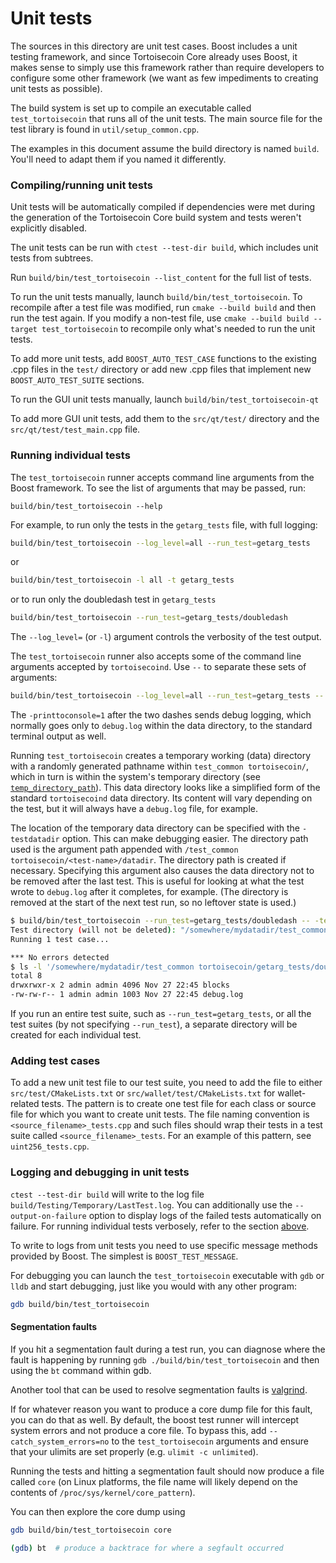 # Unit tests

The sources in this directory are unit test cases. Boost includes a
unit testing framework, and since Tortoisecoin Core already uses Boost, it makes
sense to simply use this framework rather than require developers to
configure some other framework (we want as few impediments to creating
unit tests as possible).

The build system is set up to compile an executable called `test_tortoisecoin`
that runs all of the unit tests. The main source file for the test library is found in
`util/setup_common.cpp`.

The examples in this document assume the build directory is named
`build`. You'll need to adapt them if you named it differently.

### Compiling/running unit tests

Unit tests will be automatically compiled if dependencies were met
during the generation of the Tortoisecoin Core build system
and tests weren't explicitly disabled.

The unit tests can be run with `ctest --test-dir build`, which includes unit
tests from subtrees.

Run `build/bin/test_tortoisecoin --list_content` for the full list of tests.

To run the unit tests manually, launch `build/bin/test_tortoisecoin`. To recompile
after a test file was modified, run `cmake --build build` and then run the test again. If you
modify a non-test file, use `cmake --build build --target test_tortoisecoin` to recompile only what's needed
to run the unit tests.

To add more unit tests, add `BOOST_AUTO_TEST_CASE` functions to the existing
.cpp files in the `test/` directory or add new .cpp files that
implement new `BOOST_AUTO_TEST_SUITE` sections.

To run the GUI unit tests manually, launch `build/bin/test_tortoisecoin-qt`

To add more GUI unit tests, add them to the `src/qt/test/` directory and
the `src/qt/test/test_main.cpp` file.

### Running individual tests

The `test_tortoisecoin` runner accepts command line arguments from the Boost
framework. To see the list of arguments that may be passed, run:

```
build/bin/test_tortoisecoin --help
```

For example, to run only the tests in the `getarg_tests` file, with full logging:

```bash
build/bin/test_tortoisecoin --log_level=all --run_test=getarg_tests
```

or

```bash
build/bin/test_tortoisecoin -l all -t getarg_tests
```

or to run only the doubledash test in `getarg_tests`

```bash
build/bin/test_tortoisecoin --run_test=getarg_tests/doubledash
```

The `--log_level=` (or `-l`) argument controls the verbosity of the test output.

The `test_tortoisecoin` runner also accepts some of the command line arguments accepted by
`tortoisecoind`. Use `--` to separate these sets of arguments:

```bash
build/bin/test_tortoisecoin --log_level=all --run_test=getarg_tests -- -printtoconsole=1
```

The `-printtoconsole=1` after the two dashes sends debug logging, which
normally goes only to `debug.log` within the data directory, to the
standard terminal output as well.

Running `test_tortoisecoin` creates a temporary working (data) directory with a randomly
generated pathname within `test_common tortoisecoin/`, which in turn is within
the system's temporary directory (see
[`temp_directory_path`](https://en.cppreference.com/w/cpp/filesystem/temp_directory_path)).
This data directory looks like a simplified form of the standard `tortoisecoind` data
directory. Its content will vary depending on the test, but it will always
have a `debug.log` file, for example.

The location of the temporary data directory can be specified with the
`-testdatadir` option. This can make debugging easier. The directory
path used is the argument path appended with
`/test_common tortoisecoin/<test-name>/datadir`.
The directory path is created if necessary.
Specifying this argument also causes the data directory
not to be removed after the last test. This is useful for looking at
what the test wrote to `debug.log` after it completes, for example.
(The directory is removed at the start of the next test run,
so no leftover state is used.)

```bash
$ build/bin/test_tortoisecoin --run_test=getarg_tests/doubledash -- -testdatadir=/somewhere/mydatadir
Test directory (will not be deleted): "/somewhere/mydatadir/test_common tortoisecoin/getarg_tests/doubledash/datadir"
Running 1 test case...

*** No errors detected
$ ls -l '/somewhere/mydatadir/test_common tortoisecoin/getarg_tests/doubledash/datadir'
total 8
drwxrwxr-x 2 admin admin 4096 Nov 27 22:45 blocks
-rw-rw-r-- 1 admin admin 1003 Nov 27 22:45 debug.log
```

If you run an entire test suite, such as `--run_test=getarg_tests`, or all the test suites
(by not specifying `--run_test`), a separate directory
will be created for each individual test.

### Adding test cases

To add a new unit test file to our test suite, you need
to add the file to either `src/test/CMakeLists.txt` or
`src/wallet/test/CMakeLists.txt` for wallet-related tests. The pattern is to create
one test file for each class or source file for which you want to create
unit tests. The file naming convention is `<source_filename>_tests.cpp`
and such files should wrap their tests in a test suite
called `<source_filename>_tests`. For an example of this pattern,
see `uint256_tests.cpp`.

### Logging and debugging in unit tests

`ctest --test-dir build` will write to the log file `build/Testing/Temporary/LastTest.log`. You can
additionally use the `--output-on-failure` option to display logs of the failed tests automatically
on failure. For running individual tests verbosely, refer to the section
[above](#running-individual-tests).

To write to logs from unit tests you need to use specific message methods
provided by Boost. The simplest is `BOOST_TEST_MESSAGE`.

For debugging you can launch the `test_tortoisecoin` executable with `gdb` or `lldb` and
start debugging, just like you would with any other program:

```bash
gdb build/bin/test_tortoisecoin
```

#### Segmentation faults

If you hit a segmentation fault during a test run, you can diagnose where the fault
is happening by running `gdb ./build/bin/test_tortoisecoin` and then using the `bt` command
within gdb.

Another tool that can be used to resolve segmentation faults is
[valgrind](https://valgrind.org/).

If for whatever reason you want to produce a core dump file for this fault, you can do
that as well. By default, the boost test runner will intercept system errors and not
produce a core file. To bypass this, add `--catch_system_errors=no` to the
`test_tortoisecoin` arguments and ensure that your ulimits are set properly (e.g. `ulimit -c
unlimited`).

Running the tests and hitting a segmentation fault should now produce a file called `core`
(on Linux platforms, the file name will likely depend on the contents of
`/proc/sys/kernel/core_pattern`).

You can then explore the core dump using
```bash
gdb build/bin/test_tortoisecoin core

(gdb) bt  # produce a backtrace for where a segfault occurred
```

